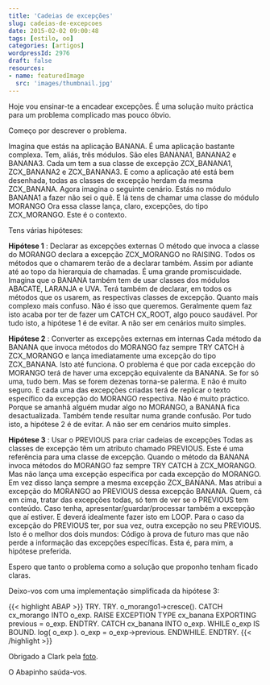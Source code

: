 ```yaml
---
title: 'Cadeias de excepções'
slug: cadeias-de-excepcoes
date: 2015-02-02 09:00:48
tags: [estilo, oo]
categories: [artigos]
wordpressId: 2976
draft: false
resources:
- name: featuredImage
  src: 'images/thumbnail.jpg'
---
```

Hoje vou ensinar-te a encadear excepções. É uma solução muito práctica para um problema complicado mas pouco óbvio.

Começo por descrever o problema.

Imagina que estás na aplicação BANANA.
É uma aplicação bastante complexa.
Tem, aliás, três módulos. São eles BANANA1, BANANA2 e BANANA3.
Cada um tem a sua classe de excepção ZCX_BANANA1, ZCX_BANANA2 e ZCX_BANANA3.
E como a aplicação até está bem desenhada, todas as classes de excepção herdam da mesma ZCX_BANANA.
Agora imagina o seguinte cenário.
Estás no módulo BANANA1 a fazer não sei o quê.
E lá tens de chamar uma classe do módulo MORANGO
Ora essa classe lança, claro, excepções, do tipo ZCX_MORANGO.
Este é o contexto.

Tens várias hipóteses:

<!--more-->

**Hipótese 1** : Declarar as excepções externas
O método que invoca a classe do MORANGO declara a excepção ZCX_MORANGO no RAISING.
Todos os métodos que o chamarem terão de a declarar também.
Assim por adiante até ao topo da hierarquia de chamadas.
É uma grande promiscuidade.
Imagina que o BANANA também tem de usar classes dos módulos ABACATE, LARANJA e UVA.
Terá também de declarar, em todos os métodos que os usarem, as respectivas classes de excepção.
Quanto mais complexo mais confuso.
Não é isso que queremos.
Geralmente quem faz isto acaba por ter de fazer um CATCH CX_ROOT, algo pouco saudável.
Por tudo isto, a hipótese 1 é de evitar.
A não ser em cenários muito simples.

**Hipótese 2** : Converter as excepções externas em internas
Cada método da BANANA que invoca métodos do MORANGO faz sempre TRY CATCH à ZCX_MORANGO e lança imediatamente uma excepção do tipo ZCX_BANANA.
Isto até funciona.
O problema é que por cada excepção do MORANGO terá de haver uma excepção equivalente da BANANA.
Se for só uma, tudo bem.
Mas se forem dezenas torna-se palerma.
E não é muito seguro.
E cada uma das excepções criadas terá de replicar o texto específico da excepção do MORANGO respectiva.
Não é muito práctico.
Porque se amanhã alguém mudar algo no MORANGO, a BANANA fica desactualizada.
Também tende resultar numa grande confusão.
Por tudo isto, a hipótese 2 é de evitar.
A não ser em cenários muito simples.

**Hipótese 3** : Usar o PREVIOUS para criar cadeias de excepções
Todas as classes de excepção têm um atributo chamado PREVIOUS.
Este é uma referência para uma classe de excepção.
Quando o método da BANANA invoca métodos do MORANGO faz sempre TRY CATCH à ZCX_MORANGO.
Mas não lança uma excepção específica por cada excepção do MORANGO.
Em vez disso lança sempre a mesma excepção ZCX_BANANA.
Mas atribui a excepção do MORANGO ao PREVIOUS dessa excepção BANANA.
Quem, cá em cima, tratar das excepções todas, só tem de ver se o PREVIOUS tem conteúdo.
Caso tenha, apresentar/guardar/processar também a excepção que aí estiver.
E deverá idealmente fazer isto em LOOP.
Para o caso da excepção do PREVIOUS ter, por sua vez, outra excepção no seu PREVIOUS.
Isto é o melhor dos dois mundos:
Código à prova de futuro mas que não perde a informação das excepções específicas.
Esta é, para mim, a hipótese preferida.

Espero que tanto o problema como a solução que proponho tenham ficado claras.

Deixo-vos com uma implementação simplificada da hipótese 3:


{{< highlight ABAP >}}
TRY.
  TRY.
      o_morango1->cresce().
    CATCH cx_morango INTO o_exp.
      RAISE EXCEPTION TYPE cx_banana
        EXPORTING
          previous = o_exp.
  ENDTRY.
CATCH cx_banana INTO o_exp.
  WHILE o_exp IS BOUND.
    log( o_exp ).
    o_exp = o_exp->previous.
  ENDWHILE.
ENDTRY.
{{< /highlight >}}

Obrigado a Clark pela [foto][1].

O Abapinho saúda-vos.

   [1]: https://www.flickr.com/photos/photos_by_clark/14418660613/
